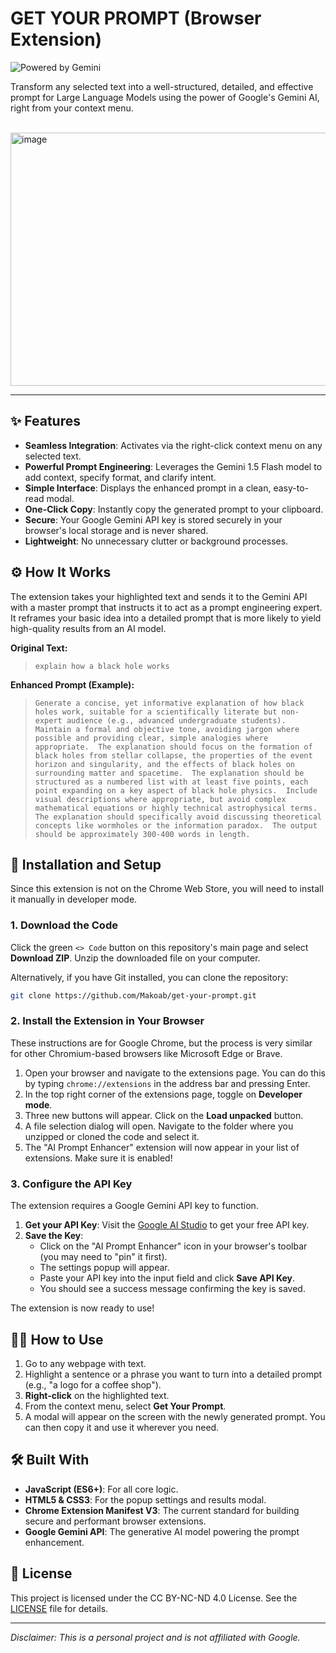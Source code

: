 # GET YOUR PROMPT (Browser Extension)

![Powered by Gemini](https://img.shields.io/badge/Powered%20by-Gemini%20AI-4285F4?style=for-the-badge)

Transform any selected text into a well-structured, detailed, and effective prompt for Large Language Models using the power of Google's Gemini AI, right from your context menu.

<br>


<img width="800" height="405" alt="image" src="https://i.ibb.co/JRG5dyXp/Linkedinvideo-Clipchampileyapld-1756601274304-ezgif-com-video-to-gif-converter.gif" />


---

## ✨ Features

-   **Seamless Integration**: Activates via the right-click context menu on any selected text.
-   **Powerful Prompt Engineering**: Leverages the Gemini 1.5 Flash model to add context, specify format, and clarify intent.
-   **Simple Interface**: Displays the enhanced prompt in a clean, easy-to-read modal.
-   **One-Click Copy**: Instantly copy the generated prompt to your clipboard.
-   **Secure**: Your Google Gemini API key is stored securely in your browser's local storage and is never shared.
-   **Lightweight**: No unnecessary clutter or background processes.

## ⚙️ How It Works

The extension takes your highlighted text and sends it to the Gemini API with a master prompt that instructs it to act as a prompt engineering expert. It reframes your basic idea into a detailed prompt that is more likely to yield high-quality results from an AI model.

**Original Text:**
> `explain how a black hole works`

**Enhanced Prompt (Example):**
> `Generate a concise, yet informative explanation of how black holes work, suitable for a scientifically literate but non-expert audience (e.g., advanced undergraduate students).  Maintain a formal and objective tone, avoiding jargon where possible and providing clear, simple analogies where appropriate.  The explanation should focus on the formation of black holes from stellar collapse, the properties of the event horizon and singularity, and the effects of black holes on surrounding matter and spacetime.  The explanation should be structured as a numbered list with at least five points, each point expanding on a key aspect of black hole physics.  Include visual descriptions where appropriate, but avoid complex mathematical equations or highly technical astrophysical terms. The explanation should specifically avoid discussing theoretical concepts like wormholes or the information paradox.  The output should be approximately 300-400 words in length.`

## 🚀 Installation and Setup

Since this extension is not on the Chrome Web Store, you will need to install it manually in developer mode.

### 1. Download the Code

Click the green `<> Code` button on this repository's main page and select **Download ZIP**. Unzip the downloaded file on your computer.

Alternatively, if you have Git installed, you can clone the repository:
```bash
git clone https://github.com/Makoab/get-your-prompt.git
```

### 2. Install the Extension in Your Browser

These instructions are for Google Chrome, but the process is very similar for other Chromium-based browsers like Microsoft Edge or Brave.

1.  Open your browser and navigate to the extensions page. You can do this by typing `chrome://extensions` in the address bar and pressing Enter.
2.  In the top right corner of the extensions page, toggle on **Developer mode**.
3.  Three new buttons will appear. Click on the **Load unpacked** button.
4.  A file selection dialog will open. Navigate to the folder where you unzipped or cloned the code and select it.
5.  The "AI Prompt Enhancer" extension will now appear in your list of extensions. Make sure it is enabled!

### 3. Configure the API Key

The extension requires a Google Gemini API key to function.

1.  **Get your API Key**: Visit the [Google AI Studio](https://ai.google.dev/gemini-api/docs/api-key) to get your free API key.
2.  **Save the Key**:
    *   Click on the "AI Prompt Enhancer" icon in your browser's toolbar (you may need to "pin" it first).
    *   The settings popup will appear.
    *   Paste your API key into the input field and click **Save API Key**.
    *   You should see a success message confirming the key is saved.

The extension is now ready to use!

## 🧑‍💻 How to Use

1.  Go to any webpage with text.
2.  Highlight a sentence or a phrase you want to turn into a detailed prompt (e.g., "a logo for a coffee shop").
3.  **Right-click** on the highlighted text.
4.  From the context menu, select **Get Your Prompt**.
5.  A modal will appear on the screen with the newly generated prompt. You can then copy it and use it wherever you need.

## 🛠️ Built With

-   **JavaScript (ES6+)**: For all core logic.
-   **HTML5 & CSS3**: For the popup settings and results modal.
-   **Chrome Extension Manifest V3**: The current standard for building secure and performant browser extensions.
-   **Google Gemini API**: The generative AI model powering the prompt enhancement.

## 📄 License

This project is licensed under the CC BY-NC-ND 4.0 License. See the [LICENSE](LICENSE) file for details.

---

*Disclaimer: This is a personal project and is not affiliated with Google.*
